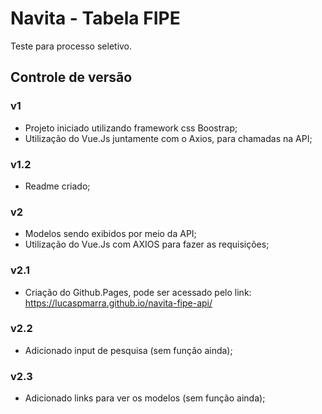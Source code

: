 # Navita - Tabela FIPE

Teste para processo seletivo.  
  
## Controle de versão  

### v1   
- Projeto iniciado utilizando framework css Boostrap;  
- Utilização do Vue.Js juntamente com o Axios, para chamadas na API;  

### v1.2  
- Readme criado;  

### v2
- Modelos sendo exibidos por meio da API;
- Utilização do Vue.Js com AXIOS para fazer as requisições;

### v2.1
- Criação do Github.Pages, pode ser acessado pelo link: https://lucaspmarra.github.io/navita-fipe-api/

### v2.2
- Adicionado input de pesquisa (sem função ainda);

### v2.3 
- Adicionado <a> links para ver os modelos (sem função ainda);